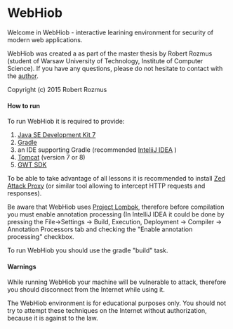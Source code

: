 # WebHiob

Welcome in WebHiob - interactive learining environment for security of modern web applications.

WebHiob was created a as part of the master thesis by Robert Rozmus (student of Warsaw University of Technology, Institute  of Computer Science).
If you have any questions, please do not hesitate to contact with the <a href="mailto:robertrozmusjob@gmail.com">author</a>.

Copyright (c) 2015 Robert Rozmus

<h4>How to run</h4>

To run WebHiob it is required to provide:
<ol>
  <li>  <a href="http://www.oracle.com/technetwork/java/javase/downloads/jdk7-downloads-1880260.html">Java SE Development Kit 7  </a> </li>
<li> <a href="https://gradle.org">Gradle</a> </li>
<li> an IDE supporting Gradle (recommended  <a href="https://www.jetbrains.com/idea">InteliiJ IDEA</a> )</li>
<li> <a href="http://tomcat.apache.org">Tomcat</a> (version 7 or 8) </li>
<li> <a href="http://www.gwtproject.org/download.html">GWT SDK</a> </li>
</ol>

To be able to take advantage of all lessons it is recommended to install <a href="https://www.owasp.org/index.php/OWASP_Zed_Attack_Proxy_Project">Zed Attack Proxy</a> (or
similar tool allowing to intercept HTTP requests and responses).

Be aware that WebHiob uses <a href="https://projectlombok.org/index.html">Project Lombok</a>, therefore before compilation you must enable annotation processing (In IntelliJ IDEA it could be done by pressing the File->Settings -> Build, Execution, Deployment -> Compiler -> Annotation Processors tab and checking the "Enable annotation processing" checkbox.

To run WebHiob you should use the gradle "build" task.





<h4>Warnings</h4>
While running WebHiob your machine will be vulnerable to attack, therefore you should disconnect from the Internet while using it.

The WebHiob environment is for educational purposes only. You should not try to attempt these techniques on the Internet without authorization, because it is against to the law.
